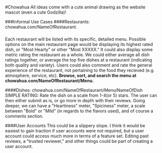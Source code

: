 #Chowahua
All ideas come with a cute animal drawing as the website mascot (even a cute Godzilla)!

###Informal Use Cases
####Restaurants: chowahua.com/NameOfRestaurant. 
#####
Each restaurant will be listed with its specific, detailed menu. Possible options on the main restaurant page would be displaying its highest rated dish, or "Most Hearty" or other "Most XXXXX." It could also display some metric rating the restaurant as a whole. We could either average all dish ratings together, or average the top five dishes at a restaurant (indicating both quality and variety). Users could also comment and rate the general experience of the restaurant, not pertaining to the food they recieved (e.g. atmosphere, service, etc). 
**Browse, sort, and search the menu at chowahua.com/NameOfRestaurant/Menu.**

####Dishes: chowahua.com/NameOfRestaurant/Menu/NameOfDish
SIMPLE RATING: Rate the dish on a scale from 1-4(or 5) stars. The user can then either submit as is, or go more in depth with their reviews. Going deeper, we can have a "Heartiness" meter, "Spiciness" meter, a scale between "Bold" or "Mild" (in regards to the flavors used), and of course a comments section.

####User Accounts
This could be a slippery slope. I think it would be easiest to gain traction if user accounts were not required, but a user account could access much more in terms of a feature set. Editing past reviews, a "trusted reviewer," and other things could be part of creating a user account.
